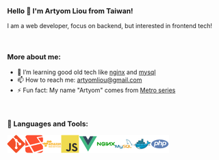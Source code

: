### Hello 👋 I'm Artyom Liou from Taiwan!

I am a web developer, focus on backend, but interested in frontend tech!

<br />

### More about me:

- 🌱 I’m learning good old tech like [nginx](https://www.nginx.com/blog/) and [mysql](https://dev.mysql.com/doc/)
- 📫 How to reach me: [artyomliou@gmail.com](mailto:artyomliou@gmail.com)
- ⚡ Fun fact: My name "Artyom" comes from [Metro series](https://metrovideogame.fandom.com/wiki/Artyom)

<br />

### 🔨 Languages and Tools:

<a href="https://git-scm.com/" target="_blank">
  <img align="left" src="https://raw.githubusercontent.com/artyomliou/artyomliou/main/icons/git.svg" alt="git" height="42px"/>
</a> 
<a href="https://laravel.com/" target="_blank">
  <img align="left" src="https://raw.githubusercontent.com/artyomliou/artyomliou/main/icons/laravel.svg" alt="laravel" height="42px"/>
</a> 
<a href="https://aws.amazon.com/" target="_blank">
  <img align="left" src="https://raw.githubusercontent.com/artyomliou/artyomliou/main/icons/aws.svg" alt="aws" height="42px"/>
</a> 
<a href="https://developer.mozilla.org/en-US/docs/Web/JavaScript" target="_blank">
  <img align="left" src="https://raw.githubusercontent.com/artyomliou/artyomliou/main/icons/js.svg" alt="js" height="42px"/>
</a> 
<a href="https://vuejs.org/" target="_blank">
  <img align="left" src="https://raw.githubusercontent.com/artyomliou/artyomliou/main/icons/vue.svg" alt="vue" height="42px"/>
</a> 
<a href="https://www.nginx.com/" target="_blank">
  <img align="left" src="https://raw.githubusercontent.com/artyomliou/artyomliou/main/icons/nginx.svg" alt="nginx" height="42px"/>
</a> 
<a href="https://www.mysql.com/" target="_blank">
  <img align="left" src="https://raw.githubusercontent.com/artyomliou/artyomliou/main/icons/mysql.svg" alt="mysql" height="42px"/>
</a> 
<a href="https://www.docker.com/" target="_blank">
  <img align="left" src="https://raw.githubusercontent.com/artyomliou/artyomliou/main/icons/docker.svg" alt="docker" height="42px"/>
</a> 
<a href="https://www.php.net/" target="_blank">
  <img align="left" src="https://raw.githubusercontent.com/artyomliou/artyomliou/main/icons/php.svg" alt="php" height="42px"/>
</a> 

<br />
